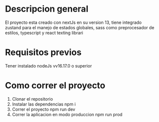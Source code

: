 # Descripcion general
El proyecto esta creado con nextJs en su version 13, tiene integrado zustand para el manejo de estados globales, sass como preprocesador de estilos, typescript y react texting librari
# Requisitos previos
Tener instalado nodeJs vv16.17.0 o superior

# Como correr el proyecto
1. Clonar el repositorio
2. Instalar las dependencias npm i
3. Correr el proyecto npm run dev
4. Correr la aplicacion en modo produccion npm run prod
